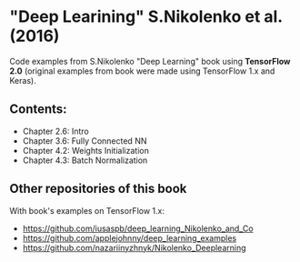 # "Deep Learining" S.Nikolenko et al. (2016)
Code examples from S.Nikolenko "Deep Learning" book using **TensorFlow 2.0** (original examples from book were made using TensorFlow 1.x and Keras).

## Contents:
- Chapter 2.6: Intro
- Chapter 3.6: Fully Connected NN
- Chapter 4.2: Weights Initialization
- Chapter 4.3: Batch Normalization 

## Other repositories of this book
With book's examples on TensorFlow 1.x:
- https://github.com/iusaspb/deep_learning_Nikolenko_and_Co
- https://github.com/applejohnny/deep_learning_examples
- https://github.com/nazariinyzhnyk/Nikolenko_Deeplearning
